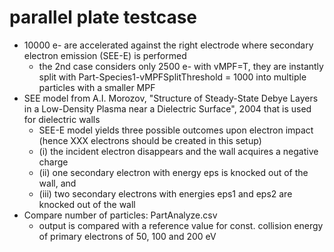 # parallel plate testcase
- 10000 e- are accelerated against the right electrode where secondary electron emission (SEE-E) is performed
  - the 2nd case considers only 2500 e- with vMPF=T, they are instantly split with Part-Species1-vMPFSplitThreshold = 1000 into multiple particles with a smaller MPF
- SEE model from A.I. Morozov, "Structure of Steady-State Debye Layers in a Low-Density Plasma near a Dielectric Surface", 2004
  that is used for dielectric walls 
  - SEE-E model yields three possible outcomes upon electron impact (hence XXX electrons should be created in this setup)
  - (i) the incident electron disappears and the wall acquires a negative charge
  - (ii) one secondary electron with energy eps is knocked out of the wall, and 
  - (iii) two secondary electrons with energies eps1 and eps2 are knocked out of the wall
- Compare number of particles: PartAnalyze.csv
  - output is compared with a reference value for const. collision energy of primary electrons of 50, 100 and 200 eV
